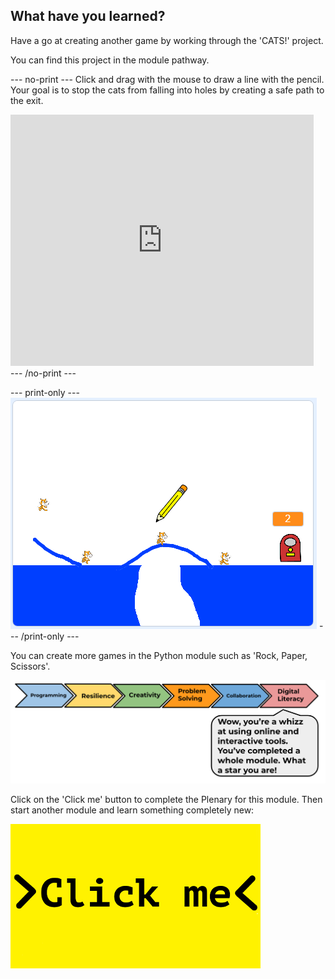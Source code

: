 ## What have you learned?

Have a go at creating another game by working through the 'CATS!' project.

You can find this project in the module pathway.

--- no-print ---
Click and drag with the mouse to draw a line with the pencil. Your goal is to stop the cats from falling into holes by creating a safe path to the exit.

<div class="scratch-preview">
  <iframe allowtransparency="true" width="485" height="402" src="https://scratch.mit.edu/projects/embed/253667883/?autostart=false" frameborder="0" scrolling="no"></iframe>
</div>
--- /no-print ---

--- print-only ---
![Cats finished](images/cats-finished.png)
--- /print-only ---

You can create more games in the Python module such as 'Rock, Paper, Scissors'.

![progress bar](images/s2-6.png)

Click on the 'Click me' button to complete the Plenary for this module. Then start another module and learn something completely new:

<a href="hhttps://codeclub.org/en/projects-cc">
<img src="images/Clickme.png">

